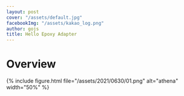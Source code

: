 ```yaml
---
layout: post
cover: "/assets/default.jpg"
facebookImg: "/assets/kakao_log.png"
author: gojs
title: Hello Epoxy Adapter
---
```


# Overview

{% include figure.html file="/assets/2021/0630/01.png" alt="athena" width="50%" %}
